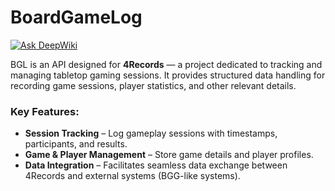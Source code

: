 # BoardGameLog

[![Ask DeepWiki](https://deepwiki.com/badge.svg)](https://deepwiki.com/anddreyko/bgl-api)

BGL is an API designed for **4Records** — a project dedicated to tracking and managing tabletop gaming sessions. It
provides structured data handling for recording game sessions, player statistics, and other relevant details.

### Key Features:

- **Session Tracking** – Log gameplay sessions with timestamps, participants, and results.
- **Game & Player Management** – Store game details and player profiles.
- **Data Integration** – Facilitates seamless data exchange between 4Records and external systems (BGG-like systems).
